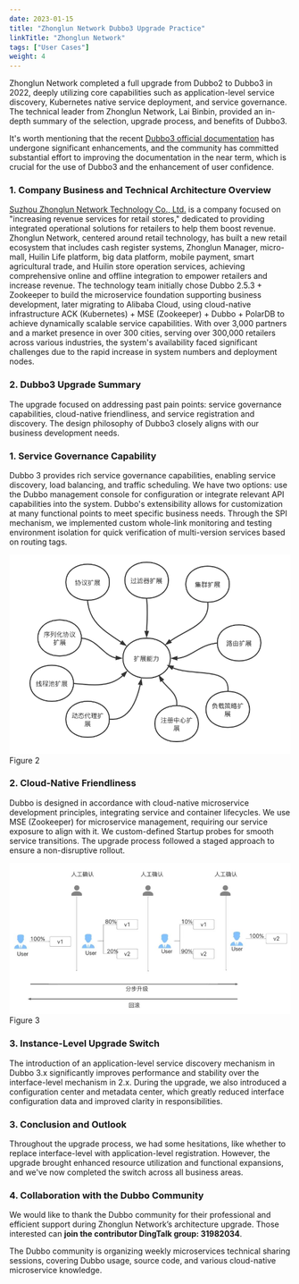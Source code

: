```yaml
---
date: 2023-01-15
title: "Zhonglun Network Dubbo3 Upgrade Practice"
linkTitle: "Zhonglun Network"
tags: ["User Cases"]
weight: 4
---
```


Zhonglun Network completed a full upgrade from Dubbo2 to Dubbo3 in 2022, deeply utilizing core capabilities such as application-level service discovery, Kubernetes native service deployment, and service governance. The technical leader from Zhonglun Network, Lai Binbin, provided an in-depth summary of the selection, upgrade process, and benefits of Dubbo3.

It's worth mentioning that the recent [Dubbo3 official documentation](/en/) has undergone significant enhancements, and the community has committed substantial effort to improving the documentation in the near term, which is crucial for the use of Dubbo3 and the enhancement of user confidence.

### 1. Company Business and Technical Architecture Overview

[Suzhou Zhonglun Network Technology Co., Ltd.](https://www.zhonglunnet.com/guanyu.html) is a company focused on "increasing revenue services for retail stores," dedicated to providing integrated operational solutions for retailers to help them boost revenue. Zhonglun Network, centered around retail technology, has built a new retail ecosystem that includes cash register systems, Zhonglun Manager, micro-mall, Huilin Life platform, big data platform, mobile payment, smart agricultural trade, and Huilin store operation services, achieving comprehensive online and offline integration to empower retailers and increase revenue. The technology team initially chose Dubbo 2.5.3 + Zookeeper to build the microservice foundation supporting business development, later migrating to Alibaba Cloud, using cloud-native infrastructure ACK (Kubernetes) + MSE (Zookeeper) + Dubbo + PolarDB to achieve dynamically scalable service capabilities. With over 3,000 partners and a market presence in over 300 cities, serving over 300,000 retailers across various industries, the system's availability faced significant challenges due to the rapid increase in system numbers and deployment nodes.

### 2. Dubbo3 Upgrade Summary

The upgrade focused on addressing past pain points: service governance capabilities, cloud-native friendliness, and service registration and discovery. The design philosophy of Dubbo3 closely aligns with our business development needs.

### 1. Service Governance Capability

Dubbo 3 provides rich service governance capabilities, enabling service discovery, load balancing, and traffic scheduling. We have two options: use the Dubbo management console for configuration or integrate relevant API capabilities into the system. Dubbo's extensibility allows for customization at many functional points to meet specific business needs. Through the SPI mechanism, we implemented custom whole-link monitoring and testing environment isolation for quick verification of multi-version services based on routing tags. 

![image2](/imgs/v3/users/zhonglunwangluo-2.png)
Figure 2

### 2. Cloud-Native Friendliness

Dubbo is designed in accordance with cloud-native microservice development principles, integrating service and container lifecycles. We use MSE (Zookeeper) for microservice management, requiring our service exposure to align with it. We custom-defined Startup probes for smooth service transitions. The upgrade process followed a staged approach to ensure a non-disruptive rollout.

![image3](/imgs/v3/users/zhonglunwangluo-3.png)
Figure 3

### 3. Instance-Level Upgrade Switch

The introduction of an application-level service discovery mechanism in Dubbo 3.x significantly improves performance and stability over the interface-level mechanism in 2.x. During the upgrade, we also introduced a configuration center and metadata center, which greatly reduced interface configuration data and improved clarity in responsibilities.

### 3. Conclusion and Outlook

Throughout the upgrade process, we had some hesitations, like whether to replace interface-level with application-level registration. However, the upgrade brought enhanced resource utilization and functional expansions, and we've now completed the switch across all business areas.

### 4. Collaboration with the Dubbo Community

We would like to thank the Dubbo community for their professional and efficient support during Zhonglun Network’s architecture upgrade. Those interested can **join the contributor DingTalk group: 31982034**.

The Dubbo community is organizing weekly microservices technical sharing sessions, covering Dubbo usage, source code, and various cloud-native microservice knowledge.

